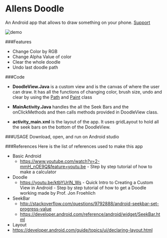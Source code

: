 Allens Doodle
=================

An Android app that allows to draw something on your phone. [Support](http://twitter.com/allenplai)

![demo](http://i.imgur.com/4gwXIDN.gif)

###Features
* Change Color by RGB
* Change Alpha Value of color
* Clear the whole doodle
* Undo last doodle path

###Code
* **DoodleView.Java** is a custom view and is the canvas of where the user can draw. It has all the functions of changing color, brush size, 
undo and clear by using the [Path](https://developer.android.com/reference/android/graphics/Path.html)
and [Paint](https://developer.android.com/reference/android/graphics/Paint.html) class


* **MainActivity.Java** handles the all the Seek Bars and the onClickMethods and then calls methods provided in DoodleView class.

* **activity_main.xml** is the layout of the app. It uses gridLayout to hold all the seek bars on the bottom of the DoodleView.


###USAGE
Download, open, and run on Android studio


###References
Here is the list of references used to make this app

* Basic Android
  * https://www.youtube.com/watch?v=2-mmH_nOE9Q&feature=youtu.be - Step by step tutorial of how to make a calculator
* Doodle
  * https://youtu.be/ktbYUrlN_Ws - Quick Intro to Creating a Custom View in Android - Step by step tutorial of how to get a Doodle working made by Prof. Jon Froehlich
* SeekBar
  * http://stackoverflow.com/questions/9792888/android-seekbar-set-progress-value
  * https://developer.android.com/reference/android/widget/SeekBar.html
* Layout
 * https://developer.android.com/guide/topics/ui/declaring-layout.html







